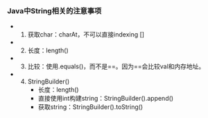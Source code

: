 ### Java中String相关的注意事项
- 1. 获取char：charAt，不可以直接indexing []
- 2. 长度：length()
- 3. 比较：使用.equals()，而不是==。因为==会比较val和内存地址。
- 4. StringBuilder()
     - 长度：length()
     - 直接使用int构建string：StringBuilder().append()
     - 获取string：StringBuilder().toString()

